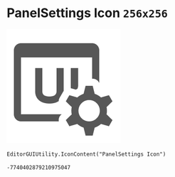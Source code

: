 # PanelSettings Icon `256x256`
<img src="/img/PanelSettings%20Icon.png" width=256 height=256>

``` CSharp
EditorGUIUtility.IconContent("PanelSettings Icon")
```
```
-7740402879210975047
```
